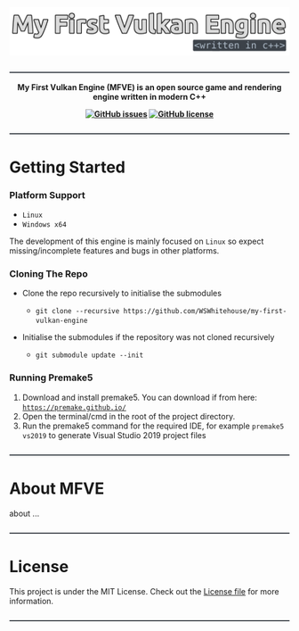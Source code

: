 ![My First Vulkan Engine - Written in Cpp](./resources/readme-title.png)

![Seperator](./resources/readme-seperator.png)

<p align="center">
  <b> 
My First Vulkan Engine (MFVE) is an open source game and rendering engine written in modern C++
  </b>
</p>

<p align="center">
  <b> 
    <a href="https://github.com/WSWhitehouse/my-first-vulkan-engine/issues"><img alt="GitHub issues" src="https://img.shields.io/github/issues/WSWhitehouse/my-first-vulkan-engine?style=flat-square"></a>
    <a href="https://github.com/WSWhitehouse/my-first-vulkan-engine"><img alt="GitHub license" src="https://img.shields.io/github/license/WSWhitehouse/my-first-vulkan-engine?style=flat-square"></a>
  </b>
</p>

![Seperator](./resources/readme-seperator.png)

# Getting Started
### Platform Support 
  - `Linux`
  - `Windows x64`

The development of this engine is mainly focused on `Linux` so expect missing/incomplete features and bugs in other platforms.

### Cloning The Repo
- Clone the repo recursively to initialise the submodules
  - `git clone --recursive https://github.com/WSWhitehouse/my-first-vulkan-engine`
  

- Initialise the submodules if the repository was not cloned recursively 
  - `git submodule update --init`

### Running Premake5
1. Download and install premake5. You can download if from here: [`https://premake.github.io/`](https://premake.github.io/)
2. Open the terminal/cmd in the root of the project directory.
3. Run the premake5 command for the required IDE, for example `premake5 vs2019` to generate Visual Studio 2019 project files

![Seperator](./resources/readme-seperator.png)

# About MFVE
 about ...

![Seperator](./resources/readme-seperator.png)

# License
This project is under the MIT License. Check out the [License file](https://github.com/WSWhitehouse/my-first-vulkan-engine/blob/main/LICENSE.md) for more information.

![Seperator](./resources/readme-seperator.png)

